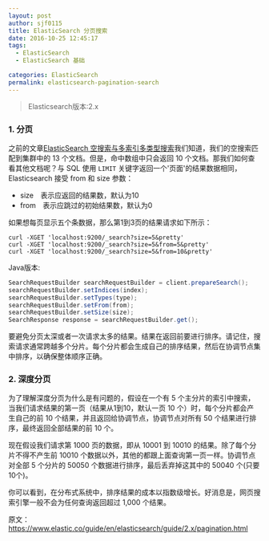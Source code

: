 ```yaml
---
layout: post
author: sjf0115
title: ElasticSearch 分页搜索
date: 2016-10-25 12:45:17
tags:
  - ElasticSearch
  - ElasticSearch 基础

categories: ElasticSearch
permalink: elasticsearch-pagination-search
---
```


> Elasticsearch版本:2.x

### 1. 分页

之前的文章[ElasticSearch 空搜索与多索引多类型搜索](https://smartsi.blog.csdn.net/article/details/72553319)我们知道，我们的空搜索匹配到集群中的 13 个文档。但是，命中数组中只会返回 10 个文档。那我们如何查看其他文档呢？与 SQL 使用 `LIMIT` 关键字返回一个'页面'的结果数据相同，Elasticsearch 接受 from 和 size 参数：
- size　表示应返回的结果数，默认为10
- from　表示应跳过的初始结果数，默认为0

如果想每页显示五个条数据，那么第1到3页的结果请求如下所示：
```
curl -XGET 'localhost:9200/_search?size=5&pretty'
curl -XGET 'localhost:9200/_search?size=5&from=5&pretty'
curl -XGET 'localhost:9200/_search?size=5&from=10&pretty'
```
Java版本:
```java
SearchRequestBuilder searchRequestBuilder = client.prepareSearch();
searchRequestBuilder.setIndices(index);
searchRequestBuilder.setTypes(type);
searchRequestBuilder.setFrom(from);
searchRequestBuilder.setSize(size);
SearchResponse response = searchRequestBuilder.get();
```

要避免分页太深或者一次请求太多的结果。结果在返回前要进行排序。请记住，搜索请求通常跨越多个分片。每个分片都会生成自己的排序结果，然后在协调节点集中排序，以确保整体顺序正确。

### 2. 深度分页

为了理解深度分页为什么是有问题的，假设在一个有 5 个主分片的索引中搜索，当我们请求结果的第一页（结果从1到10，默认一页 10 个）时，每个分片都会产生自己的前 10 个结果，并且返回给协调节点，协调节点对所有 50 个结果进行排序，最终返回全部结果的前 10 个。

现在假设我们请求第 1000 页的数据，即从 10001 到 10010 的结果。除了每个分片不得不产生前 10010 个数据以外，其他的都跟上面查询第一页一样。协调节点对全部 5 个分片的 50050 个数据进行排序，最后丢弃掉这其中的 50040 个(只要10个)。

你可以看到，在分布式系统中，排序结果的成本以指数级增长。好消息是，网页搜索引擎一般不会为任何查询返回超过 1,000 个结果。

原文：https://www.elastic.co/guide/en/elasticsearch/guide/2.x/pagination.html
